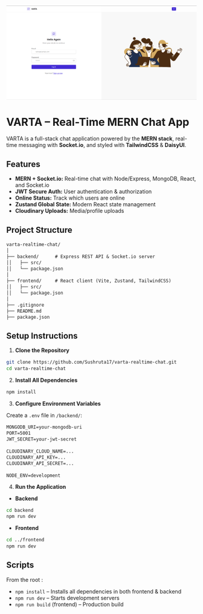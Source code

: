 <img src="./frontend/public/Home Page.png" class="logo" width="full"/>

# VARTA – Real-Time MERN Chat App

VARTA is a full-stack chat application powered by the **MERN stack**, real-time messaging with **Socket.io**, and styled with **TailwindCSS** \& **DaisyUI**.


## Features

- **MERN + Socket.io:** Real-time chat with Node/Express, MongoDB, React, and Socket.io
- **JWT Secure Auth:** User authentication \& authorization
- **Online Status:** Track which users are online
- **Zustand Global State:** Modern React state management
- **Cloudinary Uploads:** Media/profile uploads


## Project Structure

```
varta-realtime-chat/
│
├── backend/      # Express REST API & Socket.io server
││   ├── src/
││   └── package.json
│
├── frontend/     # React client (Vite, Zustand, TailwindCSS)
││   ├── src/
││   └── package.json
│
├── .gitignore
├── README.md   
├── package.json  
```


## Setup Instructions

1. **Clone the Repository**

```bash
git clone https://github.com/Sushruta17/varta-realtime-chat.git
cd varta-realtime-chat
```

2. **Install All Dependencies**

```bash
npm install

```

3. **Configure Environment Variables**

Create a `.env` file in `/backend/`:

```
MONGODB_URI=your-mongodb-uri
PORT=5001
JWT_SECRET=your-jwt-secret

CLOUDINARY_CLOUD_NAME=...
CLOUDINARY_API_KEY=...
CLOUDINARY_API_SECRET=...

NODE_ENV=development
```

4. **Run the Application**
- **Backend**

```bash
cd backend
npm run dev
```
- **Frontend**

```bash
cd ../frontend
npm run dev
```


## Scripts

From the root :

- `npm install` – Installs all dependencies in both frontend \& backend
- `npm run dev` – Starts development servers
- `npm run build` (frontend) – Production build
